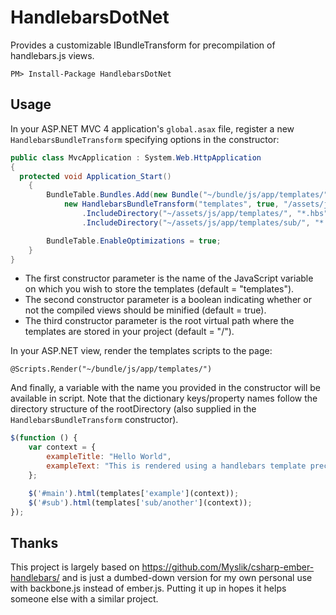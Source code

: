 HandlebarsDotNet
================

Provides a customizable IBundleTransform for precompilation of handlebars.js views.

```
PM> Install-Package HandlebarsDotNet
```

## Usage

In your ASP.NET MVC 4 application's `global.asax` file, register a new `HandlebarsBundleTransform` specifying options in the constructor:

```csharp
public class MvcApplication : System.Web.HttpApplication
{
  protected void Application_Start()
	{
	    BundleTable.Bundles.Add(new Bundle("~/bundle/js/app/templates/", 
	        new HandlebarsBundleTransform("templates", true, "/assets/js/app/templates/"))
	            .IncludeDirectory("~/assets/js/app/templates/", "*.hbs")
	            .IncludeDirectory("~/assets/js/app/templates/sub/", "*.hbs"));

	    BundleTable.EnableOptimizations = true;
	}	
}
```

- The first constructor parameter is the name of the JavaScript variable on which you wish to store the templates (default = "templates").
- The second constructor parameter is a boolean indicating whether or not the compiled views should be minified (default = true).
- The third constructor parameter is the root virtual path where the templates are stored in your project (default = "/").

In your ASP.NET view, render the templates scripts to the page:

```
@Scripts.Render("~/bundle/js/app/templates/")
```

And finally, a variable with the name you provided in the constructor will be available in script. Note that the dictionary keys/property names follow the directory structure of the rootDirectory (also supplied in the `HandlebarsBundleTransform` constructor).

```javascript
$(function () {
    var context = {
        exampleTitle: "Hello World",
        exampleText: "This is rendered using a handlebars template precompiled by an ASP.NET BundleTransform."
    };

    $('#main').html(templates['example'](context));
    $('#sub').html(templates['sub/another'](context));
});
```

## Thanks

This project is largely based on https://github.com/Myslik/csharp-ember-handlebars/ and is just a dumbed-down version for my own personal use with backbone.js instead of ember.js. Putting it up in hopes it helps someone else with a similar project.
